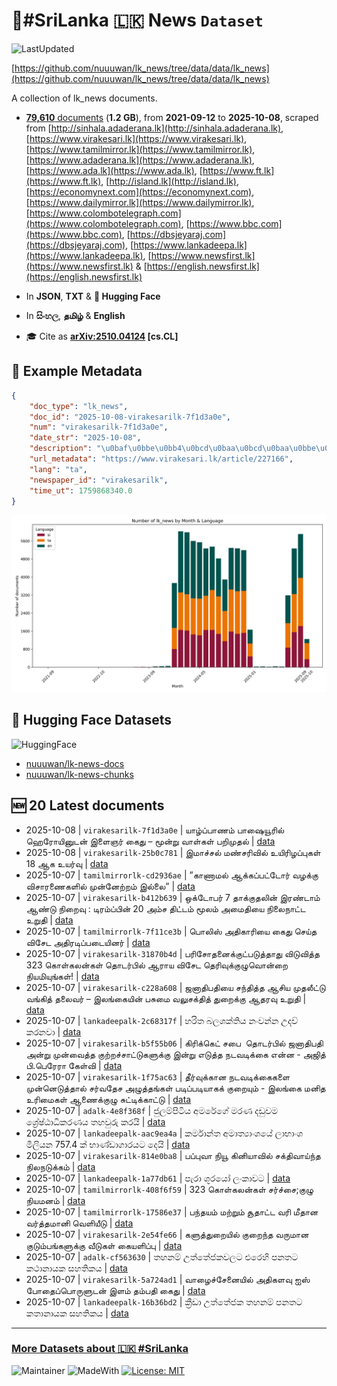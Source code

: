 # 📄#SriLanka 🇱🇰 News `Dataset`

![LastUpdated](https://img.shields.io/badge/last_updated-2025--10--08_02:16:29-green)

[https://github.com/nuuuwan/lk_news/tree/data/data/lk_news](https://github.com/nuuuwan/lk_news/tree/data/data/lk_news)

A collection of lk_news documents.

- [**79,610** documents](https://github.com/nuuuwan/lk_news/tree/data/data/lk_news) (**1.2 GB**), from **2021-09-12** to **2025-10-08**, scraped from [http://sinhala.adaderana.lk](http://sinhala.adaderana.lk), [https://www.virakesari.lk](https://www.virakesari.lk), [https://www.tamilmirror.lk](https://www.tamilmirror.lk), [https://www.adaderana.lk](https://www.adaderana.lk), [https://www.ada.lk](https://www.ada.lk), [https://www.ft.lk](https://www.ft.lk), [http://island.lk](http://island.lk), [https://economynext.com](https://economynext.com), [https://www.dailymirror.lk](https://www.dailymirror.lk), [https://www.colombotelegraph.com](https://www.colombotelegraph.com), [https://www.bbc.com](https://www.bbc.com), [https://dbsjeyaraj.com](https://dbsjeyaraj.com), [https://www.lankadeepa.lk](https://www.lankadeepa.lk), [https://www.newsfirst.lk](https://www.newsfirst.lk) & [https://english.newsfirst.lk](https://english.newsfirst.lk)

- In **JSON**, **TXT** & **🤗 Hugging Face**

- In **සිංහල**, **தமிழ்** & **English**

- 🎓 Cite as **[arXiv:2510.04124](https://arxiv.org/abs/2510.04124) [cs.CL]**

## 📝 Example Metadata

```json
{
    "doc_type": "lk_news",
    "doc_id": "2025-10-08-virakesarilk-7f1d3a0e",
    "num": "virakesarilk-7f1d3a0e",
    "date_str": "2025-10-08",
    "description": "\u0baf\u0bbe\u0bb4\u0bcd\u0baa\u0bcd\u0baa\u0bbe\u0ba3\u0bae\u0bcd \u0baa\u0bbe\u0bb7\u0bc8\u0baf\u0bc2\u0bb0\u0bbf\u0bb2\u0bcd \u0bb9\u0bc6\u0bb0\u0bcb\u0baf\u0bbf\u0ba9\u0bc1\u0b9f\u0ba9\u0bcd \u0b87\u0bb3\u0bc8\u0b9e\u0bb0\u0bcd \u0b95\u0bc8\u0ba4\u0bc1 \u2013 \u0bae\u0bc2\u0ba9\u0bcd\u0bb1\u0bc1 \u0bb5\u0bbe\u0bb3\u0bcd\u0b95\u0bb3\u0bcd \u0baa\u0bb1\u0bbf\u0bae\u0bc1\u0ba4\u0bb2\u0bcd",
    "url_metadata": "https://www.virakesari.lk/article/227166",
    "lang": "ta",
    "newspaper_id": "virakesarilk",
    "time_ut": 1759868340.0
}
```

![Chart](https://raw.githubusercontent.com/nuuuwan/lk_news/refs/heads/data/data/lk_news/docs_by_month_and_lang.png)

## 🤗 Hugging Face Datasets

![HuggingFace](https://img.shields.io/badge/-HuggingFace-FDEE21?style=for-the-badge&logo=HuggingFace)

- [nuuuwan/lk-news-docs](https://huggingface.co/datasets/nuuuwan/lk-news-docs)
- [nuuuwan/lk-news-chunks](https://huggingface.co/datasets/nuuuwan/lk-news-chunks)

## 🆕 20 Latest documents

- 2025-10-08 | `virakesarilk-7f1d3a0e` | யாழ்ப்பாணம் பாஷையூரில் ஹெரோயினுடன் இளைஞர் கைது – மூன்று வாள்கள் பறிமுதல் | [data](https://github.com/nuuuwan/lk_news/tree/data/data/lk_news/2020s/2025/2025-10-08-virakesarilk-7f1d3a0e)
- 2025-10-08 | `virakesarilk-25b0c781` | இமாச்சல் மண்சரிவில் உயிரிழப்புகள் 18 ஆக உயர்வு | [data](https://github.com/nuuuwan/lk_news/tree/data/data/lk_news/2020s/2025/2025-10-08-virakesarilk-25b0c781)
- 2025-10-07 | `tamilmirrorlk-cd2936ae` | ”காணாமல் ஆக்கப்பட்டோர் வழக்கு விசாரணைகளில் முன்னேற்றம் இல்லை” | [data](https://github.com/nuuuwan/lk_news/tree/data/data/lk_news/2020s/2025/2025-10-07-tamilmirrorlk-cd2936ae)
- 2025-10-07 | `virakesarilk-b412b639` | ஒக்டோபர் 7 தாக்குதலின் இரண்டாம் ஆண்டு நிறைவு : டிரம்ப்பின் 20 அம்ச திட்டம் மூலம் அமைதியை நிலைநாட்ட உறுதி | [data](https://github.com/nuuuwan/lk_news/tree/data/data/lk_news/2020s/2025/2025-10-07-virakesarilk-b412b639)
- 2025-10-07 | `tamilmirrorlk-7f11ce3b` | பொலிஸ் அதிகாரியை கைது செய்த விசேட அதிரடிப்படையினர் | [data](https://github.com/nuuuwan/lk_news/tree/data/data/lk_news/2020s/2025/2025-10-07-tamilmirrorlk-7f11ce3b)
- 2025-10-07 | `virakesarilk-31870b4d` | பரிசோதனைக்குட்படுத்தாது விடுவித்த 323 கொள்கலன்கள் தொடர்பில் ஆராய விசேட தெரிவுக்குழுவொன்றை நியமியுங்கள்! | [data](https://github.com/nuuuwan/lk_news/tree/data/data/lk_news/2020s/2025/2025-10-07-virakesarilk-31870b4d)
- 2025-10-07 | `virakesarilk-c228a608` | ஜனாதிபதியை சந்தித்த ஆசிய முதலீட்டு வங்கித் தலைவர் – இலங்கையின் பசுமை வலுசக்தித் துறைக்கு ஆதரவு உறுதி | [data](https://github.com/nuuuwan/lk_news/tree/data/data/lk_news/2020s/2025/2025-10-07-virakesarilk-c228a608)
- 2025-10-07 | `lankadeepalk-2c68317f` | හරිත බලශක්තිය නංවන්න උදව් කරනවා | [data](https://github.com/nuuuwan/lk_news/tree/data/data/lk_news/2020s/2025/2025-10-07-lankadeepalk-2c68317f)
- 2025-10-07 | `virakesarilk-b5f55b06` | கிரிக்கெட் சபை  தொடர்பில் ஜனாதிபதி அன்று முன்வைத்த குற்றச்சாட்டுகளுக்கு இன்று எடுத்த நடவடிக்கை என்ன - அஜித் பி.பெரேரா கேள்வி | [data](https://github.com/nuuuwan/lk_news/tree/data/data/lk_news/2020s/2025/2025-10-07-virakesarilk-b5f55b06)
- 2025-10-07 | `virakesarilk-1f75ac63` | தீர்வுக்கான நடவடிக்கைகளை முன்னெடுத்தால் சர்வதேச அழுத்தங்கள் படிப்படியாகக் குறையும் - இலங்கை மனித உரிமைகள் ஆணைக்குழு சுட்டிக்காட்டு | [data](https://github.com/nuuuwan/lk_news/tree/data/data/lk_news/2020s/2025/2025-10-07-virakesarilk-1f75ac63)
- 2025-10-07 | `adalk-4e8f368f` | ජුලම්පිටිය අමරේගේ මරණ දඩුවම ශ්‍රේෂ්ඨාධිකරණය තහවුරු කරයි | [data](https://github.com/nuuuwan/lk_news/tree/data/data/lk_news/2020s/2025/2025-10-07-adalk-4e8f368f)
- 2025-10-07 | `lankadeepalk-aac9ea4a` | කර්මාන්ත අමාත්‍යාංශයේ ලාභාංශ මිලියන 757.4 ක් භාණ්ඩාගාරයට දෙයි | [data](https://github.com/nuuuwan/lk_news/tree/data/data/lk_news/2020s/2025/2025-10-07-lankadeepalk-aac9ea4a)
- 2025-10-07 | `virakesarilk-814e0ba8` | பப்புவா நியூ கினியாவில் சக்திவாய்ந்த நிலநடுக்கம் | [data](https://github.com/nuuuwan/lk_news/tree/data/data/lk_news/2020s/2025/2025-10-07-virakesarilk-814e0ba8)
- 2025-10-07 | `lankadeepalk-1a77db61` | පැරා ශූරයෝ ලංකාවට | [data](https://github.com/nuuuwan/lk_news/tree/data/data/lk_news/2020s/2025/2025-10-07-lankadeepalk-1a77db61)
- 2025-10-07 | `tamilmirrorlk-408f6f59` | 323 கொள்கலன்கள் சர்ச்சை;குழு நியமனம் | [data](https://github.com/nuuuwan/lk_news/tree/data/data/lk_news/2020s/2025/2025-10-07-tamilmirrorlk-408f6f59)
- 2025-10-07 | `tamilmirrorlk-17586e37` | பந்தயம் மற்றும் சூதாட்ட வரி மீதான வர்த்தமானி வெளியீடு | [data](https://github.com/nuuuwan/lk_news/tree/data/data/lk_news/2020s/2025/2025-10-07-tamilmirrorlk-17586e37)
- 2025-10-07 | `virakesarilk-2e54fe66` | களுத்துறையில் குறைந்த வருமான குடும்பங்களுக்கு வீடுகள் கையளிப்பு | [data](https://github.com/nuuuwan/lk_news/tree/data/data/lk_news/2020s/2025/2025-10-07-virakesarilk-2e54fe66)
- 2025-10-07 | `adalk-cf563630` | තහනම් උත්තේජකවලට එරෙහි පනතට කථානායක සහතිකය | [data](https://github.com/nuuuwan/lk_news/tree/data/data/lk_news/2020s/2025/2025-10-07-adalk-cf563630)
- 2025-10-07 | `virakesarilk-5a724ad1` | வாழைச்சேனையில் அதிகளவு ஐஸ் போதைப்பொருளுடன் இளம் தம்பதி கைது | [data](https://github.com/nuuuwan/lk_news/tree/data/data/lk_news/2020s/2025/2025-10-07-virakesarilk-5a724ad1)
- 2025-10-07 | `lankadeepalk-16b36bd2` | ක්‍රීඩා උත්තේජක තහනම් පනතට කතානායක සහතිකය | [data](https://github.com/nuuuwan/lk_news/tree/data/data/lk_news/2020s/2025/2025-10-07-lankadeepalk-16b36bd2)

---

### [More Datasets about 🇱🇰 #SriLanka](https://github.com/nuuuwan/lk_datasets)

![Maintainer](https://img.shields.io/badge/maintainer-nuuuwan-red)
![MadeWith](https://img.shields.io/badge/made_with-python-blue)
[![License: MIT](https://img.shields.io/badge/License-MIT-yellow.svg)](https://opensource.org/licenses/MIT)
